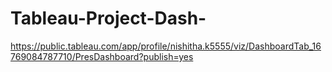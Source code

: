 # Tableau-Project-Dash-
https://public.tableau.com/app/profile/nishitha.k5555/viz/DashboardTab_16769084787710/PresDashboard?publish=yes
